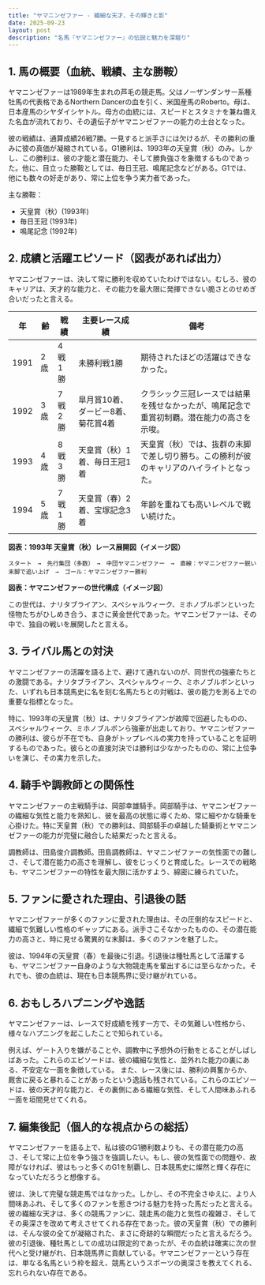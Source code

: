```yaml
---
title: "ヤマニンゼファー - 繊細な天才、その輝きと影"
date: 2025-09-23
layout: post
description: "名馬『ヤマニンゼファー』の伝説と魅力を深堀り"
---
```


## 1. 馬の概要（血統、戦績、主な勝鞍）

ヤマニンゼファーは1989年生まれの芦毛の競走馬。父はノーザンダンサー系種牡馬の代表格であるNorthern Dancerの血を引く、米国産馬のRoberto。母は、日本産馬のシヤダイシヤトル。母方の血統には、スピードとスタミナを兼ね備えた名血が流れており、その遺伝子がヤマニンゼファーの能力の土台となった。

彼の戦績は、通算成績26戦7勝。一見すると派手さには欠けるが、その勝利の重みに彼の真価が凝縮されている。G1勝利は、1993年の天皇賞（秋）のみ。しかし、この勝利は、彼の才能と潜在能力、そして勝負強さを象徴するものであった。他に、目立った勝鞍としては、毎日王冠、鳴尾記念などがある。G1では、他にも数々の好走があり、常に上位を争う実力者であった。

主な勝鞍：

* 天皇賞（秋）(1993年)
* 毎日王冠 (1993年)
* 鳴尾記念 (1992年)


## 2. 成績と活躍エピソード（図表があれば出力）

ヤマニンゼファーは、決して常に勝利を収めていたわけではない。むしろ、彼のキャリアは、天才的な能力と、その能力を最大限に発揮できない脆さとのせめぎ合いだったと言える。

| 年 | 齢 | 戦績 | 主要レース成績 | 備考 |
|---|---|---|---|---|
| 1991 | 2歳 | 4戦1勝 |  未勝利戦1勝 |  期待されたほどの活躍はできなかった。 |
| 1992 | 3歳 | 7戦2勝 |  皐月賞10着、ダービー8着、菊花賞4着 |  クラシック三冠レースでは結果を残せなかったが、鳴尾記念で重賞初制覇。潜在能力の高さを示唆。 |
| 1993 | 4歳 | 8戦3勝 | 天皇賞（秋）1着、毎日王冠1着 | 天皇賞（秋）では、抜群の末脚で差し切り勝ち。この勝利が彼のキャリアのハイライトとなった。 |
| 1994 | 5歳 | 7戦1勝 |  天皇賞（春）2着、宝塚記念3着 |  年齢を重ねても高いレベルで戦い続けた。 |


**図表：1993年 天皇賞（秋）レース展開図（イメージ図）**

```
スタート　→　先行集団（多数）　→　中団ヤマニンゼファー　→　直線：ヤマニンゼファー鋭い末脚で追い上げ　→　ゴール：ヤマニンゼファー勝利
```

**図表：ヤマニンゼファーの世代構成（イメージ図）**

この世代は、ナリタブライアン、スペシャルウィーク、ミホノブルボンといった怪物たちがひしめき合う、まさに黄金世代であった。ヤマニンゼファーは、その中で、独自の戦いを展開したと言える。


## 3. ライバル馬との対決

ヤマニンゼファーの活躍を語る上で、避けて通れないのが、同世代の強豪たちとの激闘である。ナリタブライアン、スペシャルウィーク、ミホノブルボンといった、いずれも日本競馬史に名を刻む名馬たちとの対戦は、彼の能力を測る上での重要な指標となった。

特に、1993年の天皇賞（秋）は、ナリタブライアンが故障で回避したものの、スペシャルウィーク、ミホノブルボンら強豪が出走しており、ヤマニンゼファーの勝利は、彼らが不在でも、自身がトップレベルの実力を持っていることを証明するものであった。彼らとの直接対決では勝利は少なかったものの、常に上位争いを演じ、その実力を示した。


## 4. 騎手や調教師との関係性

ヤマニンゼファーの主戦騎手は、岡部幸雄騎手。岡部騎手は、ヤマニンゼファーの繊細な気性と能力を熟知し、彼を最高の状態に導くため、常に細やかな騎乗を心掛けた。特に天皇賞（秋）での勝利は、岡部騎手の卓越した騎乗術とヤマニンゼファーの能力が完璧に融合した結果だったと言える。

調教師は、田島俊介調教師。田島調教師は、ヤマニンゼファーの気性面での難しさ、そして潜在能力の高さを理解し、彼をじっくりと育成した。レースでの戦略も、ヤマニンゼファーの特性を最大限に活かすよう、綿密に練られていた。


## 5. ファンに愛された理由、引退後の話

ヤマニンゼファーが多くのファンに愛された理由は、その圧倒的なスピードと、繊細で気難しい性格のギャップにある。派手さこそなかったものの、その潜在能力の高さと、時に見せる驚異的な末脚は、多くのファンを魅了した。

彼は、1994年の天皇賞（春）を最後に引退。引退後は種牡馬として活躍するも、ヤマニンゼファー自身のような大物競走馬を輩出するには至らなかった。それでも、彼の血統は、現在も日本競馬界に受け継がれている。


## 6. おもしろハプニングや逸話

ヤマニンゼファーは、レースで好成績を残す一方で、その気難しい性格から、様々なハプニングを起こしたことで知られている。

例えば、ゲート入りを嫌がることや、調教中に予想外の行動をとることがしばしばあった。これらのエピソードは、彼の繊細な気性と、並外れた能力の裏にある、不安定な一面を象徴している。  また、レース後には、勝利の興奮からか、厩舎に戻ると暴れることがあったという逸話も残されている。これらのエピソードは、彼の天才的な能力と、その裏側にある繊細な気性、そして人間味あふれる一面を垣間見せてくれる。


## 7. 編集後記（個人的な視点からの総括）

ヤマニンゼファーを語る上で、私は彼のG1勝利数よりも、その潜在能力の高さ、そして常に上位を争う強さを強調したい。もし、彼の気性面での問題や、故障がなければ、彼はもっと多くのG1を制覇し、日本競馬史に燦然と輝く存在になっていただろうと想像する。

彼は、決して完璧な競走馬ではなかった。しかし、その不完全さゆえに、より人間味あふれ、そして多くのファンを惹きつける魅力を持った馬だったと言える。彼の繊細な天才は、多くの競馬ファンに、競走馬の能力と気性の複雑さ、そしてその奥深さを改めて考えさせてくれる存在であった。彼の天皇賞（秋）での勝利は、そんな彼の全てが凝縮された、まさに奇跡的な瞬間だったと言えるだろう。  彼の引退後、種牡馬としての成功は限定的であったが、その血統は確実に次の世代へと受け継がれ、日本競馬界に貢献している。ヤマニンゼファーという存在は、単なる名馬という枠を超え、競馬というスポーツの奥深さを教えてくれる、忘れられない存在である。
